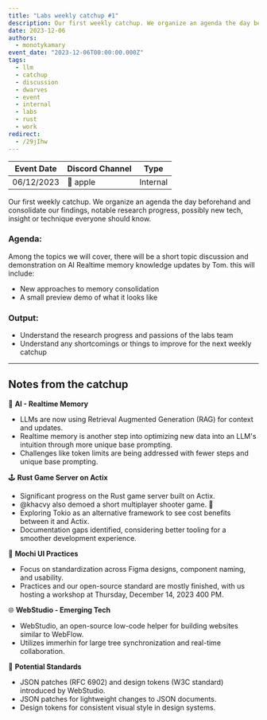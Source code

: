 ```yaml
---
title: "Labs weekly catchup #1"
description: Our first weekly catchup. We organize an agenda the day beforehand and consolidate our findings, notable research progress, possibly new tech, insight or technique everyone should know.
date: 2023-12-06
authors:
  - monotykamary
event_date: "2023-12-06T00:00:00.000Z"
tags:
  - llm
  - catchup
  - discussion
  - dwarves
  - event
  - internal
  - labs
  - rust
  - work
redirect:
  - /29jIhw
---
```


| Event Date | Discord Channel | Type     |
| ---------- | --------------- | -------- |
| 06/12/2023 | 🍎 apple        | Internal |

Our first weekly catchup. We organize an agenda the day beforehand and consolidate our findings, notable research progress, possibly new tech, insight or technique everyone should know.

### Agenda:

Among the topics we will cover, there will be a short topic discussion and demonstration on AI Realtime memory knowledge updates by Tom. this will include:

- New approaches to memory consolidation
- A small preview demo of what it looks like

### Output:

- Understand the research progress and passions of the labs team
- Understand any shortcomings or things to improve for the next weekly catchup

---

## Notes from the catchup

🧠 **AI - Realtime Memory**

- LLMs are now using Retrieval Augmented Generation (RAG) for context and updates.
- Realtime memory is another step into optimizing new data into an LLM's intuition through more unique base prompting.
- Challenges like token limits are being addressed with fewer steps and unique base prompting.

🕹️ **Rust Game Server on Actix**

- Significant progress on the Rust game server built on Actix.
- @khacvy also demoed a short multiplayer shooter game. 👾
- Exploring Tokio as an alternative framework to see cost benefits between it and Actix.
- Documentation gaps identified, considering better tooling for a smoother development experience.

🎨 **Mochi UI Practices**

- Focus on standardization across Figma designs, component naming, and usability.
- Practices and our open-source standard are mostly finished, with us hosting a workshop at Thursday, December 14, 2023 400 PM.

🌐 **WebStudio - Emerging Tech**

- WebStudio, an open-source low-code helper for building websites similar to WebFlow.
- Utilizes immerhin for large tree synchronization and real-time collaboration.

🌟 **Potential Standards**

- JSON patches (RFC 6902) and design tokens (W3C standard) introduced by WebStudio.
- JSON patches for lightweight changes to JSON documents.
- Design tokens for consistent visual style in design systems.

